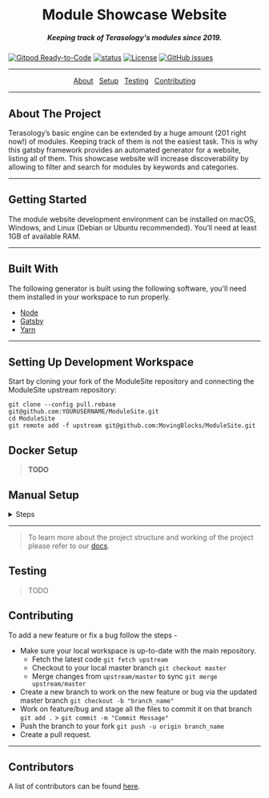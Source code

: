 <h1 align="center">Module Showcase Website</h1>

<h5 align="center">Keeping track of Terasology's modules since 2019.</h5>

[![Gitpod Ready-to-Code](https://img.shields.io/badge/Gitpod-Ready--to--Code-blue?logo=gitpod)](https://gitpod.io/#https://github.com/MovingBlocks/ModuleSite) 
[![status](https://img.shields.io/badge/status-pre--alpha-red.svg)](https://github.com/MovingBlocks/ModuleSite)
[![License](https://img.shields.io/badge/license-MIT-brightgreen.svg)](https://opensource.org/licenses/MIT)
[![GitHub issues](https://img.shields.io/github/issues/MovingBlocks/ModuleSite.svg)](https://github.com/MovingBlocks/ModuleSite/issues/)

---

<p align="center">
  <a href="#about">About</a>&nbsp;&nbsp;
  <a href="#setup">Setup</a>&nbsp;&nbsp;
  <a href="#testing">Testing</a>&nbsp;&nbsp;
  <a href="#contributing">Contributing</a>
</p>

---

<h2 id="about">About The Project</h2>

Terasology’s basic engine can be extended by a huge amount (201 right now!) of modules. Keeping track of them is not the easiest task. This is why this gatsby framework provides an automated generator for a website, listing all of them. This showcase website will increase discoverability by allowing to filter and search for modules by keywords and categories.

---

<h2> Getting Started </h2>

The module website development environment can be installed on macOS, Windows, and Linux (Debian or Ubuntu recommended). You’ll need at least 1GB of available RAM.

---

<h2 id="built-with">Built With</h2>

The following generator is built using the following software, you'll need them installed in your workspace to run properly. 
* [Node](https://nodejs.org/en/)
* [Gatsby](https://www.gatsbyjs.org/)
* [Yarn](https://yarnpkg.com/en/)

---

<h2 id="setup"> Setting Up Development Workspace </h2>

Start by cloning your fork of the ModuleSite repository and connecting the ModuleSite upstream repository:

```
git clone --config pull.rebase git@github.com:YOURUSERNAME/ModuleSite.git
cd ModuleSite
git remote add -f upstream git@github.com:MovingBlocks/ModuleSite.git
```

<h2> Docker Setup </h2>

> **TODO**

<h2> Manual Setup </h2>

<details>
  <summary>Steps</summary>

- Install the following dependencies on your system
  - [Node](https://nodejs.org/en/)
  - [Yarn](https://yarnpkg.com/en/)
  - [Gatsby](https://www.gatsbyjs.org/)

- '`cd`' into the directory

- Run '`yarn`' inside the directory to install all the dependencies

- Once the dependencies are installed you can launch development server via '`yarn run develop`'

</details>

---

> To learn more about the project structure and working of the project please refer to our [docs](docs/project-structure.md).

<h2 id="testing">Testing</h2>

> TODO

<h2 id="contributing">Contributing</h2>

To add a new feature or fix a bug follow the steps - 

- Make sure your local workspace is up-to-date with the main repository.
    - Fetch the latest code `git fetch upstream`
    - Checkout to your local master branch `git checkout master`
    - Merge changes from `upstream/master` to sync `git merge upstream/master`
- Create a new branch to work on the new feature or bug via the updated master branch `git checkout -b "branch_name"`
- Work on feature/bug and stage all the files to commit it on that branch `git add .` > `git commit -m "Commit Message"`
- Push the branch to your fork `git push -u origin branch_name`
- Create a pull request.

---

## Contributors

A list of contributors can be found [here](https://github.com/MovingBlocks/ModuleSite/graphs/contributors).
